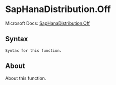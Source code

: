 ---
---

# SapHanaDistribution.Off

Microsoft Docs: [SapHanaDistribution.Off](https://docs.microsoft.com/en-us/powerquery-m/saphanadistribution-off)

## Syntax

```powerquery-m
Syntax for this function.
```

## About

About this function.

